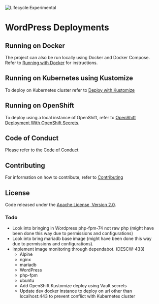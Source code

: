 ![Lifecycle:Experimental](https://img.shields.io/badge/Lifecycle-Experimental-339999)

# WordPress Deployments

## Running on Docker
The project can also be run locally using Docker and Docker Compose.  Refer to [Running with Docker](./dev/README.md) for instructions.

## Running on Kubernetes using Kustomize
To deploy on Kubernetes cluster refer to [Deploy with Kustomize](./deployments/kustomize/README.md)

## Running on OpenShift
To deploy using a local instance of OpenShift, refer to [OpenShift Deployment With OpenShift Secrets](./deployments/kustomize/README.md).


## Code of Conduct
Please refer to the [Code of Conduct](./CODE_OF_CONDUCT.md) 

## Contributing
For information on how to contribute, refer to [Contributing](CONTRIBUTING.md)

## License
Code released under the [Apache License, Version 2.0](./LICENSE).

### Todo
* Look into bringing in Wordpress php-fpm-74 not raw php (might have been done this way due to permissions and configurations)
* Look into bring mariadb base image (might have been done this way due to permissions and configurations).
* Implement image  monitoring through dependabot. (DESCW-433)
  * Alpine
  * nginx
  * mariadb
  * WordPress
  * php-fpm
  * ubuntu
  * Add OpenShift Kustomize deploy using Vault secrets
  * Update dev docker instance to deploy on url other than localhost:443 to prevent conflict with Kubernetes cluster

